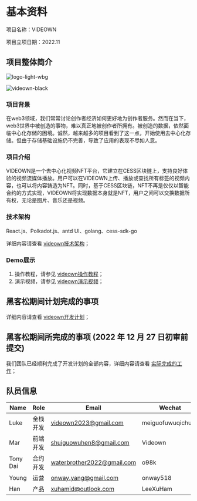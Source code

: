 # 基本资料

项目名称：VIDEOWN

项目立项日期：2022.11

## 项目整体简介

![logo-light-wbg](./assets/logo-light-wbg.png)

![videown-black](./assets/videown-black.png)

### 项目背景

在web3领域，我们常常讨论创作者经济如何更好地为创作者服务。然而在当下，web3世界中被创造的事物，难以真正地被创作者所拥有。被创造的数据，依然面临中心化存储的困境。诚然，越来越多的项目看到了这一点，开始使用去中心化存储。但由于存储基础设施仍不完善，导致了应用的表现不尽如人意。

### 项目介绍
VIDEOWN是一个去中心化视频NFT平台，它建立在CESS区块链上，支持良好体验的视频流媒体播放。用户可以在VIDEOWN上传、播放或查找所有标签的视频内容，也可以将内容铸造为NFT。同时，基于CESS区块链，NFT不再是仅仅以智能合约的方式实现，VIDEOWN将实现数据本身就是NFT，用户之间可以交换数据所有权，无论是图片、音乐还是视频。

### 技术架构
React.js、Polkadot.js、antd UI、golang、cess-sdk-go

详细内容请查看 [videown技术架构](./docs/videown技术架构.md)；

### Demo展示

1. 操作教程，请参见 [videown操作教程](./docs/videown操作教程.md)；
2. 演示视频，请参见 [videown演示视频](./docs/videown_demo.mp4)；

## 黑客松期间计划完成的事项

详细内容请查看 [videown开发计划](./docs/videown技术架构.md#黑客松期间计划完成事项)；

## 黑客松期间所完成的事项 (2022 年 12 月 27 日初审前提交)

我们团队已经顺利完成了开发计划的全部内容，详细内容请查看 [实际完成的工作](./docs/videown技术架构.md#黑客松期间计划完成事项)；

## 队员信息

| Name     | Role     | Email                                                        | Wechat            |
| -------- | -------- | ------------------------------------------------------------ | ----------------- |
| Luke     | 全栈开发 | [videown2023@gmail.com](mailto:videown2023@gmail.com)        | meiguofuwuqichuzu |
| Mar      | 前端开发 | [shuiguowuhen8@gmail.com](mailto:shuiguowuhen8@gmail.com)    | Videown           |
| Tony Dai | 合约开发 | [waterbrother2022@gmail.com](mailto:waterbrother2022@gmail.com) | o98k              |
| Young    | 运营     | [onway.yang@gmail.com](mailto:onway.yang@gmail.com)          | onway518          |
| Han      | 产品     | [xuhamid@outlook.com](mailto:xuhamid@outlook.com)            | LeeXuHam          |
